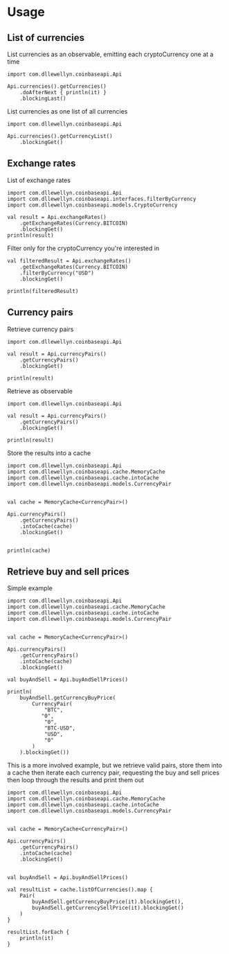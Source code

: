 # Usage



## List of currencies

List currencies as an observable, emitting each
cryptoCurrency one at a time

```
import com.dllewellyn.coinbaseapi.Api

Api.currencies().getCurrencies()
    .doAfterNext { println(it) }
    .blockingLast()
```

List currencies as one list of all currencies

```
import com.dllewellyn.coinbaseapi.Api

Api.currencies().getCurrencyList()
    .blockingGet()
```

## Exchange rates

List of exchange rates 
```
import com.dllewellyn.coinbaseapi.Api
import com.dllewellyn.coinbaseapi.interfaces.filterByCurrency
import com.dllewellyn.coinbaseapi.models.CryptoCurrency

val result = Api.exchangeRates()
    .getExchangeRates(Currency.BITCOIN)
    .blockingGet()
println(result)

```

Filter only for the cryptoCurrency you're interested in 

```
val filteredResult = Api.exchangeRates()
    .getExchangeRates(Currency.BITCOIN)
    .filterByCurrency("USD")
    .blockingGet()

println(filteredResult)
```

## Currency pairs

Retrieve currency pairs

```
import com.dllewellyn.coinbaseapi.Api

val result = Api.currencyPairs()
    .getCurrencyPairs()
    .blockingGet()

println(result)
```

Retrieve as observable

```
import com.dllewellyn.coinbaseapi.Api

val result = Api.currencyPairs()
    .getCurrencyPairs()
    .blockingGet()

println(result)
```

Store the results into a cache

```
import com.dllewellyn.coinbaseapi.Api
import com.dllewellyn.coinbaseapi.cache.MemoryCache
import com.dllewellyn.coinbaseapi.cache.intoCache
import com.dllewellyn.coinbaseapi.models.CurrencyPair


val cache = MemoryCache<CurrencyPair>()

Api.currencyPairs()
    .getCurrencyPairs()
    .intoCache(cache)
    .blockingGet()


println(cache)
```

## Retrieve buy and sell prices
Simple example  
```
import com.dllewellyn.coinbaseapi.Api
import com.dllewellyn.coinbaseapi.cache.MemoryCache
import com.dllewellyn.coinbaseapi.cache.intoCache
import com.dllewellyn.coinbaseapi.models.CurrencyPair


val cache = MemoryCache<CurrencyPair>()

Api.currencyPairs()
    .getCurrencyPairs()
    .intoCache(cache)
    .blockingGet()

val buyAndSell = Api.buyAndSellPrices()

println(
    buyAndSell.getCurrencyBuyPrice(
        CurrencyPair(
            "BTC",
           "0",
            "0",
            "BTC-USD",
            "USD",
            "0"
        )
    ).blockingGet())
```
This is a more involved example, but we retrieve valid pairs, store them into a cache
then iterate each currency pair, requesting the buy and sell prices
then loop through the results and print them out

```
import com.dllewellyn.coinbaseapi.Api
import com.dllewellyn.coinbaseapi.cache.MemoryCache
import com.dllewellyn.coinbaseapi.cache.intoCache
import com.dllewellyn.coinbaseapi.models.CurrencyPair


val cache = MemoryCache<CurrencyPair>()

Api.currencyPairs()
    .getCurrencyPairs()
    .intoCache(cache)
    .blockingGet()


val buyAndSell = Api.buyAndSellPrices()

val resultList = cache.listOfCurrencies().map {
    Pair(
        buyAndSell.getCurrencyBuyPrice(it).blockingGet(),
        buyAndSell.getCurrencySellPrice(it).blockingGet()
    )
}

resultList.forEach {
    println(it)
}
```